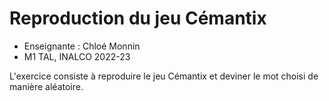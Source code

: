 # Reproduction du jeu Cémantix
- Enseignante : Chloé Monnin
- M1 TAL, INALCO 2022-23

L'exercice consiste à reproduire le jeu Cémantix et deviner le mot choisi de manière aléatoire.
